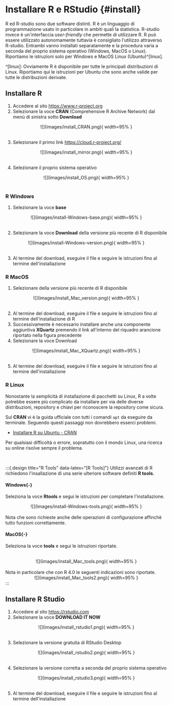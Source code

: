 # Installare R e RStudio {#install}

R ed R-studio sono due software distinti. R è un linguaggio di programmazione usato in particolare in ambiti quali la statistica. R-studio invece è un'interfaccia *user-friendly* che permette di utilizzare R.
R può essere utilizzato autonomamente tuttavia è consigliato l'utilizzo attraverso R-studio. Entrambi vanno installati separatamente e la procedura varia a seconda del proprio sistema operativo (Windows, MacOS o Linux). Riportiamo le istruzioni solo per Windows e MacOS Linux (Ubuntu)^[linux].

^[linux]: Ovviamente R è disponibile per tutte le principali distribuzioni di Linux. Riportiamo qui le istruzioni per Ubuntu che sono anche valide per tutte le distribuzioni derivate.

## Installare R


1. Accedere al sito https://www.r-project.org
2. Selezionare la voce **CRAN** (Comprehensive R Archive Network) dal menù di sinistra sotto **Download**

<center>
![](images/install_CRAN.png){ width=95% }
</center>
<br>

3. Selezionare il primo link https://cloud.r-project.org/

<center>
![](images/install_mirror.png){ width=95% }
</center>
<br>
    
4. Selezionare il proprio sistema operativo

<center>
![](images/install_OS.png){ width=95% }
</center>
<br>

### R Windows

1. Selezionare la voce **base**

<center>
![](images/install-Windows-base.png){ width=95% }
</center>
<br>
  
2. Selezionare la voce **Download** della versione più recente di R disponibile

<center>
![](images/install-Windows-version.png){ width=95% }
</center>
<br>

3. Al termine del download, eseguire il file e seguire le istruzioni fino al termine dell'installazione

### R MacOS

1. Selezionare della versione più recente di R disponibile 

<center>
![](images/install_Mac_version.png){ width=95% }
</center>
<br>

2. Al termine del download, eseguire il file e seguire le istruzioni fino al termine dell'installazione di R
3. Successivamente è necessario installare anche una componente aggiuntiva **XQuartz** premendo il link all'interno del riquadro arancione riportato nella figura precedente
4. Selezionare la voce Download

<center>
![](images/install_Mac_XQuartz.png){ width=95% }
</center>
<br>

5. Al termine del download, eseguire il file e seguire le istruzioni fino al termine dell'installazione

### R Linux

Nonostante la semplicità di installazione di pacchetti su Linux, R a volte potrebbe essere più complicato da installare per via delle diverse distribuzioni, repository e chiavi per riconoscere la repository come sicura.

Sul **CRAN** vi è la guida ufficiale con tutti i comandi `apt` da eseguire da terminale. Seguendo questi passaggi non dovrebbero esserci problemi.

- [Installare R su Ubuntu - CRAN](https://cran.r-project.org/)

Per qualsiasi difficoltà o errore, sopratutto con il mondo Linux, una ricerca su online risolve sempre il problema.


<br>

:::{.design title="R Tools" data-latex="[R Tools]"}
Utilizzi avanzati di R richiedono l'insallazione di una serie ulteriore software definiti **R tools**.

#### Windows{-}

Seleziona la voce **Rtools** e segui le istruzioni per completare l'installazione.
<br>
<center>
![](images/install-Windows-tools.png){ width=95% }
</center>
<br>
Nota che sono richieste anche delle operazioni di configurazione affinchè tutto funzioni correttamente.

#### MacOS{-}

Seleziona la voce **tools** e segui le istruzioni riportate.

<br>
<center>
![](images/install_Mac_tools.png){ width=95% }
</center>
<br>
Nota in particolare che con R 4.0 le seguenti indicazioni sono riportate.

<br>
<center>
![](images/install_Mac_tools2.png){ width=95% }
</center>
:::

## Installare R Studio


1. Accedere al sito https://rstudio.com
2. Selezionare la voce **DOWNLOAD IT NOW**

<center>
![](images/install_rstudio1.png){ width=95% }
</center>
<br>

3. Selezionare la versione gratuita di RStudio Desktop

<center>
![](images/install_rstudio2.png){ width=95% }
</center>
<br>

4. Selezionare la versione corretta a seconda del proprio sistema operativo

<center>
![](images/install_rstudio3.png){ width=95% }
</center>
<br>

5. Al termine del download, eseguire il file e seguire le istruzioni fino al termine dell'installazione

